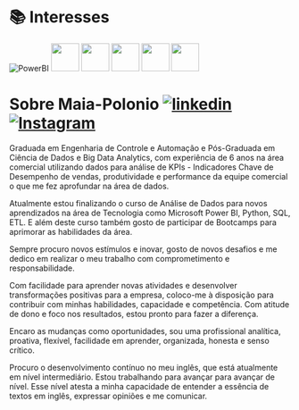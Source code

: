 
# 📚 Interesses
![PowerBI](https://img.shields.io/badge/Power%20BI-F2C811.svg?style=for-the-badge&logo=Power-BI&logoColor=black)  <img src="https://cdn.jsdelivr.net/gh/devicons/devicon@latest/icons/python/python-original-wordmark.svg" width="50" height="50" />   <img src="https://cdn.jsdelivr.net/gh/devicons/devicon@latest/icons/mysql/mysql-original-wordmark.svg" width="50" height="50" />   <img src="https://cdn.jsdelivr.net/gh/devicons/devicon@latest/icons/microsoftsqlserver/microsoftsqlserver-original-wordmark.svg" width="50" height="50" /> 
<img src="https://cdn.jsdelivr.net/gh/devicons/devicon@latest/icons/amazonwebservices/amazonwebservices-original-wordmark.svg" width="50" height="50" /> <img src="https://cdn.jsdelivr.net/gh/devicons/devicon@latest/icons/azure/azure-original-wordmark.svg" width="50" height="50" />
          
          
# Sobre Maia-Polonio [![linkedin](https://img.shields.io/badge/linkedin-0A66C2?style=for-the-badge&logo=linkedin&logoColor=white)](https://www.linkedin.com/)   [![Instagram](https://img.shields.io/badge/Instagram-000?style=for-the-badge&logo=instagram)](https://www.instagram.com/maiapolonio/)

Graduada em Engenharia de Controle e Automação e Pós-Graduada em Ciência de Dados e Big Data Analytics, com experiência de 6 anos na área comercial utilizando dados para análise de KPIs - Indicadores Chave de Desempenho de vendas, produtividade e performance da equipe comercial o que me fez aprofundar na área de dados.

Atualmente estou finalizando o curso de Análise de Dados para novos aprendizados na área de Tecnologia como Microsoft Power BI, Python, SQL, ETL. E além deste curso também gosto de participar de Bootcamps para aprimorar as habilidades da área.

Sempre procuro novos estímulos e inovar, gosto de novos desafios e me dedico em realizar o meu trabalho com comprometimento e responsabilidade.

Com facilidade para aprender novas atividades e desenvolver transformações positivas para a empresa, coloco-me à disposição para contribuir com minhas habilidades, capacidade e competência. Com atitude de dono e foco nos resultados, estou pronto para fazer a diferença.

Encaro as mudanças como oportunidades, sou uma profissional analítica, proativa, flexível, facilidade em aprender, organizada, honesta e senso crítico.

Procuro o desenvolvimento contínuo no meu inglês, que está atualmente em nível intermediário. Estou trabalhando para avançar para avançar de nível. Esse nível atesta a minha capacidade de entender a essência de textos em inglês, expressar opiniões e me comunicar.

          
          
          
